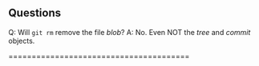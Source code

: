 
Questions
---------

Q: Will `git rm` remove the file _blob_?
A: No. Even NOT the _tree_ and _commit_ objects.

=======================================
